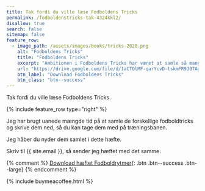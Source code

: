 ```yaml
---
title: Tak fordi du ville læse Fodboldens Tricks
permalink: /fodboldenstricks-tak-4324kkl2/
disallow: true
search: false
sitemap: false
feature_row:
  - image_path: /assets/images/books/tricks-2020.png
    alt: "Fodboldens Tricks"
    title: "Fodboldens Tricks"
    excerpt: "Ambitionen i Fodboldens Tricks har været at samle så mange tricks, driblinger, finter, finurlige spark som overhovedet muligt. Der er masser at gå i gang med."
    url: "https://drive.google.com/file/d/1aCTOlMF-qarYcvD-tskmFR9J07Ag29Ee/view?usp=sharing"
    btn_label: "Download Fodboldens Tricks"
    btn_class: "btn--success"
---
```


Tak fordi du ville læse Fodboldens Tricks.

{% include feature_row type="right" %}

Jeg har brugt uanede mængde tid på at samle de forskellige fodboldtricks og skrive dem ned, så du kan tage dem med på træningsbanen. 

Jeg håber du nyder dem samlet i dette hæfte.

Skriv til {{ site.email }}, så sender jeg hæftet med det samme.

{% comment %}
[Download hæftet Fodboldrytmer](/assets/pdf/paid/fodboldrytmer-2005.pdf){: .btn .btn--success .btn--large}
{% endcomment %}

{% include buymeacoffee.html %}
